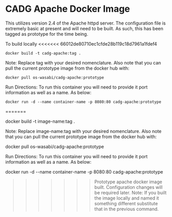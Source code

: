 # CADG Apache Docker Image

This utilizes version 2.4 of the Apache httpd server. The configuration file is extremely basic at present and will need to be built. As such, this has been tagged as prototype for the time being.

To build locally
<<<<<<< 66012de80710ec1cfde28b119c18d7961a1fdef4
```
docker build -t cadg-apache:tag .
```
Note: Replace tag with your desired nomenclature. Also note that you can pull the current prototype image from the docker hub with:
```
docker pull os-wasabi/cadg-apache:prototype
```

Run Directions:
To run this container you will need to provide it port information as well as a name. As below:
```
docker run -d --name container-name -p 8080:80 cadg-apache:prototype
```
=======

docker build -t image-name:tag .

Note: Replace image-name:tag with your desired nomenclature. Also note that you can pull the current prototype image from the docker hub with:

docker pull os-wasabi/cadg-apache:prototype


Run Directions:
To run this container you will need to provide it port information as well as a name. As below:

docker run -d --name container-name -p 8080:80 cadg-apache:prototype

>>>>>>> Prototype apache docker image built. Configuration changes will be required later.
Note: If you built the image locally and named it something different substitute that in the previous command.
